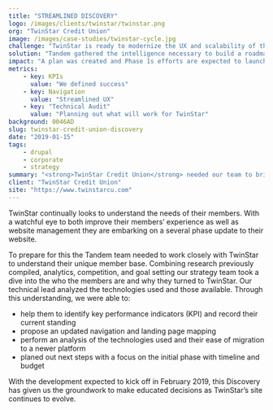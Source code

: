 ```yaml
---
title: "STREAMLINED DISCOVERY"
logo: /images/clients/twinstar/twinstar.png
org: "TwinStar Credit Union"
image: /images/case-studies/twinstar-cycle.jpg
challenge: "TwinStar is ready to modernize the UX and scalability of their site, a plan was needed to perform these tasks effectively."
solution: "Tandem gathered the intelligence necessary to build a roadmap that will address the most immediate needs while laying the groundwork for planned future enhancements."
impact: "A plan was created and Phase 1s efforts are expected to launch July 2019."
metrics:
    - key: KPIs
      value: "We defined success"
    - key: Navigation
      value: "Streamlined UX"
    - key: "Technical Audit"
      value: "Planning out what will work for TwinStar"
background: 0046AD
slug: twinstar-credit-union-discovery
date: "2019-01-15"
tags:
    - drupal
    - corporate
    - strategy
summary: "<strong>TwinStar Credit Union</strong> needed our team to bring their user research together with our technical recommendations to plan out the evolution of their site."
client: "TwinStar Credit Union"
site: "https://www.twinstarcu.com"
---
```


TwinStar continually looks to understand the needs of their members. With a watchful eye to both improve their members’ experience as well as website management they are embarking on a several phase update to their website. 

To prepare for this the Tandem team needed to work closely with TwinStar to understand their unique member base. Combining research previously compiled, analytics, competition, and goal setting our strategy team took a dive into the who the members are and why they turned to TwinStar. Our technical lead analyzed the technologies used and those available. Through this understanding, we were able to:
- help them to identify key performance indicators (KPI) and record their current standing
- propose an updated navigation and landing page mapping
- perform an analysis of the technologies used and their ease of migration to a newer platform
- planed out next steps with a focus on the initial phase with timeline and budget

With the development expected to kick off in February 2019, this Discovery has given us the groundwork to make educated decisions as TwinStar’s site continues to evolve. 

